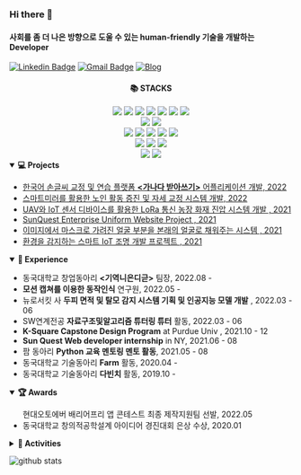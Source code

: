 ### Hi there 👋
#### 사회를 좀 더 나은 방향으로 도울 수 있는 human-friendly 기술을 개발하는 Developer

[![Linkedin Badge](https://img.shields.io/badge/-LinkedIn-blue?style=flat-square&logo=Linkedin&logoColor=white&link=https://www.linkedin.com/in/youngseo-kang-786b5b223/)](https://www.linkedin.com/in/youngseo-kang-786b5b223/)
[![Gmail Badge](https://img.shields.io/badge/Gmail-d14836?style=flat-square&logo=Gmail&logoColor=white&link=mailto:zw791116@gmail.com)](mailto:zw791116@gmail.com)
[![Blog](https://img.shields.io/badge/📝-Blog-yellow)](https://greedy-blow-you-away12.tistory.com/)


<div align=center><h4>📚 STACKS</h4></div>

<div align=center> 
  <img src="https://img.shields.io/badge/c++-00599C?style=for-the-badge&logo=c%2B%2B&logoColor=white">
  <img src="https://img.shields.io/badge/javascript-F7DF1E?style=for-the-badge&logo=javascript&logoColor=black"> 
  <img src="https://img.shields.io/badge/jquery-0769AD?style=for-the-badge&logo=jquery&logoColor=white">
  <img src="https://img.shields.io/badge/java-007396?style=for-the-badge&logo=java&logoColor=white"> 
  <img src="https://img.shields.io/badge/python-3776AB?style=for-the-badge&logo=python&logoColor=white">
  <img src="https://img.shields.io/badge/html5-E34F26?style=for-the-badge&logo=html5&logoColor=white"> 
  <img src="https://img.shields.io/badge/css-1572B6?style=for-the-badge&logo=css3&logoColor=white"> 

  <br>
  
  <img src="https://img.shields.io/badge/oracle-F80000?style=for-the-badge&logo=oracle&logoColor=white"> 
  <img src="https://img.shields.io/badge/mysql-4479A1?style=for-the-badge&logo=mysql&logoColor=white"> 
  <br>
  
  <img src="https://img.shields.io/badge/react-61DAFB?style=for-the-badge&logo=react&logoColor=black"> 
  <img src="https://img.shields.io/badge/angular.js-DD0031?style=for-the-badge&logo=angularjs&logoColor=white">
  <img src="https://img.shields.io/badge/node.js-339933?style=for-the-badge&logo=Node.js&logoColor=white">
  <img src="https://img.shields.io/badge/express-000000?style=for-the-badge&logo=express&logoColor=white">
  <img src="https://img.shields.io/badge/bootstrap-7952B3?style=for-the-badge&logo=bootstrap&logoColor=white">
  <br>

  <img src="https://img.shields.io/badge/linux-FCC624?style=for-the-badge&logo=linux&logoColor=black"> 
  <img src="https://img.shields.io/badge/amazonaws-232F3E?style=for-the-badge&logo=amazonaws&logoColor=white"> 
  <img src="https://img.shields.io/badge/apache tomcat-F8DC75?style=for-the-badge&logo=apachetomcat&logoColor=white">
  <br>
  
  <img src="https://img.shields.io/badge/github-181717?style=for-the-badge&logo=github&logoColor=white">
  <img src="https://img.shields.io/badge/git-F05032?style=for-the-badge&logo=git&logoColor=white">
  <br>
</div>


<!--프로젝트-->
<details open="open">
  <summary><b>💻 Projects</b></summary>
  <ul>
    <li>
      <a href= "">
        한국어 손글씨 교정 및 연습 플랫폼 <b><가나다 받아쓰기></b> 어플리케이션 개발, 2022
      </a>
    </li>
    <li>
      <a href= "">
        스마트미러를 활용한 노인 활동 증진 및 자세 교정 시스템 개발, 2022
      </a>
    </li>
    <li>
      <a href= "https://github.com/KangYoungSeo/2021_fall_BEEP">
        UAV와 IoT 센서 디바이스를 활용한 LoRa 통신 농장 화재 진압 시스템 개발	, 2021
      </a>
    </li>
    <li>
      <a href= "https://github.com/KangYoungSeo/2021_fall_BEEP">
        SunQuest Enterprise Uniform Website Project	, 2021
      </a>
    </li>
    <li>
      <a href= "https://github.com/KangYoungSeo/2021-1-OSSP1-Debugger-4">
        이미지에서 마스크로 가려진 얼굴 부분을 본래의 얼굴로 채워주는 시스템	, 2021
      </a>
    </li>
    <li>
      <a href= "https://github.com/KangYoungSeo/2021-summer-ArduinoIoT">
        환경을 감지하는 스마트 IoT 조명 개발 프로젝트		, 2021
      </a>
    </li>
    
    
    
  </ul>
</details>




<!--경험-->
<details open="open">
  <summary><b>🎈 Experience </b></summary>
  <ul>
    <li>
      <a>
        동국대학교 창업동아리 <b><기역니은디귿></b> 팀장, 2022.08 -
      </a>
    </li>
    <li>
      <a>
        <b>모션 캡쳐를 이용한 동작인식</b> 연구원, 2022.05 -
      </a>
    </li>
    <li>
      <a>
        뉴로서킷 사 <b>두피 면적 및 탈모 감지 시스템 기획 및 인공지능 모델 개발</b> , 2022.03 - 06
      </a>
    </li>
    <li>
      <a>
        SW연계전공 <b>자료구조및알고리즘 튜터링 튜터</b> 활동, 2022.03 - 06
      </a>
    </li>
    <li>
      <a>
        <b> K-Square Capstone Design Program</b> at Purdue Univ , 2021.10 - 12
      </a>
    </li>
    <li>
      <a>
        <b>Sun Quest Web developer internship</b> in NY, 2021.06 - 08
      </a>
    </li>
     <li>
      <a>
        팜 동아리 <b>Python 교육 멘토링 멘토 활동</b>, 2021.05 - 08
      </a>
    </li>
    <li>
      <a>
        동국대학교 기술동아리 <b>Farm</b> 활동, 2020.04 -
      </a>
    </li>
    <li>
      <a>
        동국대학교 기술동아리 <b>다빈치</b> 활동, 2019.10 -
      </a>
    </li>
  </ul>
</details>
      
<!--수상내역-->
<details open="open">
  <summary><b>🏆 Awards</b></summary>
  <ul>
    </li>
      <a>
        현대오토에버 배리어프리 앱 콘테스트 최종 제작지원팀 선발, 2022.05
      </a>
    </li>
    <li>
      <a>
        동국대학교 창의적공학설계 아이디어 경진대회 은상 수상, 2020.01
      </a>
    </li>
  </ul>
</details>
      
      
<!--봉사활동-->
<details>
  <summary><b>👯 Activities</b></summary>
  <ul>
    <li>
      <a href= "https://youtu.be/F_IGPXhDUmY">
        기아자동차 주니어 글로벌 봉사단 라오스 파견, 2020.01
      </a>
    </li>
    <li>
      <a>
        동국대학교 벽화봉사동아리 페인터즈, 2019.03 - 06
      </a>
    </li>
    <li>
      <a>
        동국대학교 연합봉사동아리 KUSA(유네스코합생협회) , 2019.03 - 06
      </a>
    </li>
  </ul>
</details>

![github stats](https://github-readme-stats.vercel.app/api?username=KangYoungSeo&theme=dark&show_icons=true)
      
      
<!--
🔭 I’m currently working on ...

2022년 5월 ~ 2023년 2월 : 현대자동차 배리어프리 앱 개발 <가나다> 개발 진행 - 팀장, 백엔드, 인공지능 모델 개발

2022년 5월 ~ 12월 : Motion capture 학부연구생
2022년 6월 ~ 7월 : 해외탐방장학 - 유럽 18일간 여행
2022년 3월 ~ 6월 : 뉴로서킷 기업에서 

2021년 6월 ~ 8월 ( 8주 )  : **

2020년 6월 ~ 7월 : 팜 동아리 활동

2019년 3월 ~ 6월 : 
2019년 3월 ~  : 다빈치 동아리
2019년 3월 : 동국대학교 컴퓨터공학과 

<!--
**KangYoungSeo/KangYoungSeo** is a ✨ _special_ ✨ repository because its `README.md` (this file) appears on your GitHub profile.
Here are some ideas to get you started:
  
🌱 Interested in
 I’m looking to collaborate on ...
🤔 I’m looking for help with ...
💬 
📫 Contect me!
email : 

- 😄 Pronouns: ...
- ⚡ Fun fact: ...
-->
